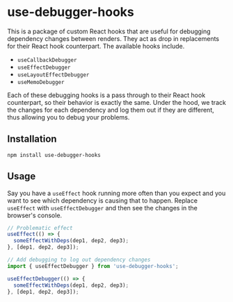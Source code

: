 # use-debugger-hooks

This is a package of custom React hooks that are useful for debugging dependency changes between renders. They act as drop in replacements for their React hook counterpart. The available hooks include.

- `useCallbackDebugger`
- `useEffectDebugger`
- `useLayoutEffectDebugger`
- `useMemoDebugger`

Each of these debugging hooks is a pass through to their React hook counterpart, so their behavior is exactly the same. Under the hood, we track the changes for each dependency and log them out if they are different, thus allowing you to debug your problems.

## Installation

```
npm install use-debugger-hooks
```

## Usage

Say you have a `useEffect` hook running more often than you expect and you want to see which dependency is causing that to happen. Replace `useEffect` with `useEffectDebugger` and then see the changes in the browser's console.

```javascript
// Problematic effect
useEffect(() => {
  someEffectWithDeps(dep1, dep2, dep3);
}, [dep1, dep2, dep3]);

// Add debugging to log out dependency changes
import { useEffectDebugger } from 'use-debugger-hooks';

useEffectDebugger(() => {
  someEffectWithDeps(dep1, dep2, dep3);
}, [dep1, dep2, dep3]);
```
